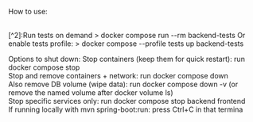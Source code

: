 How to use:

[^1]:Start app stack (no tests): > docker compose up -d
<br />
[^2]:Run tests on demand > docker compose run --rm backend-tests
Or enable tests profile: > docker compose --profile tests up backend-tests
<br />

Options to shut down:
Stop containers (keep them for quick restart): run docker compose stop
<br />
Stop and remove containers + network: run docker compose down
<br />
Also remove DB volume (wipe data): run docker compose down -v (or remove the named volume after docker volume ls)
<br />
Stop specific services only: run docker compose stop backend frontend
<br />
If running locally with mvn spring-boot:run: press Ctrl+C in that termina
